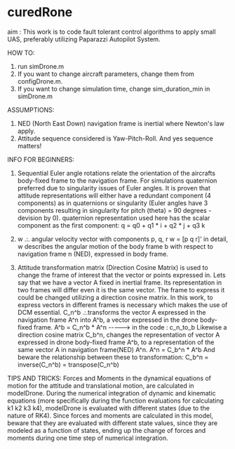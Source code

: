 # curedRone
aim : This work is to code fault tolerant control algorithms to apply small UAS, preferably utilizing Paparazzi Autopilot System.

HOW TO:
1. run simDrone.m
2. If you want to change aircraft parameters, change them from configDrone.m.
3. If you want to change simulation time, change sim_duration_min in simDrone.m

ASSUMPTIONS:
1. NED (North East Down) navigation frame is inertial where Newton's law apply.
2. Attitude sequence considered is Yaw-Pitch-Roll. And yes sequence matters! 

INFO FOR BEGINNERS:
1. Sequential Euler angle rotations relate the orientation of the aircrafts body-fixed frame to the navigation frame. For simulations quaternion preferred due to singularity issues of Euler angles.
It is proven that attitude representations will either have a redundant component (4 components) as in quaternions or singularity (Euler angles have 3 components resulting in singularity for pitch (theta) = 90 degrees - devision by 0).
quaternion representation used here has the scalar component as the first component:
q = q0 + q1 * i + q2 * j + q3 k

2.  w .:. angular velocity vector with components p, q, r
w = [p q r]'  in detail, w describes the angular motion of the body frame b with respect to navigation frame n (NED), expressed in body frame.

3. Attitude transformation matrix (Direction Cosine Matrix) is used to change the frame of interest that the vector or points expressed in. Lets say that we have a vector A fixed in inertial frame. Its representation in two frames will differ even it is the same vector. The frame to express it could be changed utilizing a direction cosine matrix. In this work, to express vectors in different frames is necessary which makes the use of DCM essential. 
C_n^b .:.transforms the vector A expressed in the navigation frame A^n into A^b, a vector expressed in the drone body-fixed frame. 
A^b = C_n^b * A^n    -----> in the code : c_n_to_b
Likewise a direction cosine matrix C_b^n, changes the representation of vector A expressed in drone body-fixed frame A^b, to a representation of the same vector A in navigation frame(NED) A^n.
A^n = C_b^n * A^b
And beware the relationship between these to transformation:
C_b^n = inverse(C_n^b) = transpose(C_n^b) 

TIPS AND TRICKS: 
Forces and Moments in the dynamical equations of motion for the attitude and translational motion, are calculated in modelDrone. During the numerical integration of dynamic and kinematic equations (more specifically during the function evaluations for calculating k1 k2 k3 k4), modelDrone is evaluated with different states (due to the nature of RK4). Since forces and moments are calculated in this model, beware that they are evaluated with different state values, since they are modeled as a function of states, ending up the change of forces and moments during one time step of numerical integration.

